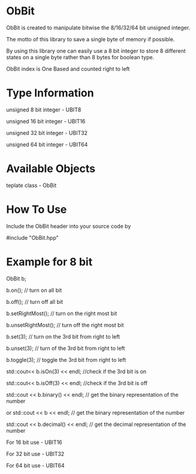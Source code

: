 ObBit
=====

ObBit is created to manipulate bitwise the 8/16/32/64 bit unsigned integer.

The motto of this library to save a single byte of memory if possible.

By using this library one can easily use a 8 bit integer to store 8 different states on a single byte rather than 8 bytes for boolean type.

ObBit index is One Based and counted right to left


Type Information
=================
unsigned 8 bit integer - UBIT8

unsigned 16 bit integer - UBIT16

unsigned 32 bit integer - UBIT32

unsigned 64 bit integer - UBIT64


Available Objects
=================

teplate class - ObBit



How To Use
================
Include the ObBit header into your source code by 

\#include "ObBit.hpp"


Example for 8 bit
==================


ObBit<UBIT8> b;

b.on();  // turn on all bit

b.off();  // turn off all bit

b.setRightMost();  // turn on the right most bit

b.unsetRightMost();  // turn off the right most bit

b.set(3);  // turn on the 3rd bit from right to left

b.unset(3);  // turn of the 3rd bit from right to left

b.toggle(3);  // toggle the 3rd bit from right to left

std::cout<< b.isOn(3) << endl;  //check if the 3rd bit is on

std::cout<< b.isOff(3) << endl;  //check if the 3rd bit is off

std::cout << b.binary() << endl;  // get the binary representation of the number

or std::cout << b << endl; // get the binary representation of the number

std::cout << b.decimal() << endl;  // get the decimal representation of the number


For 16 bit use - UBIT16

For 32 bit use - UBIT32

For 64 bit use - UBIT64
